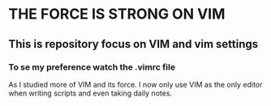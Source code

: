 # THE FORCE IS STRONG ON VIM
## This is  repository focus on VIM and vim settings
 
### To se my preference watch the .vimrc file

 As I studied more of VIM and its force. I now only use VIM as the only editor when writing scripts and even taking daily notes.
